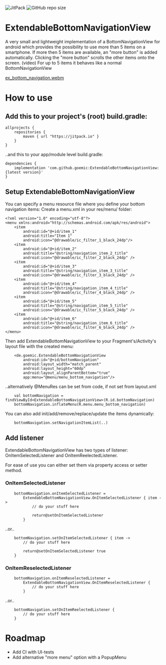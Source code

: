 ![JitPack](https://img.shields.io/jitpack/v/github/goemic/ExtendableBottomNavigationView) ![GitHub repo size](https://img.shields.io/github/repo-size/goemic/ExtendableBottomNavigationView)

# ExtendableBottomNavigationView
A very small and lightweight implementation of a BottomNavigationView for android which provides the possibility to use more than 5 items on a smartphone. 
If more then 5 items are available, an "more button" is added automatically. Clicking the "more button" scrolls the other items onto the screen. (video)
For up to 5 items it behaves like a normal BottomNavigationView

[ex_bottom_navigation.webm](https://user-images.githubusercontent.com/16276869/179368385-4e862ebb-38c3-4ebe-b33b-bad4a36f621e.webm)

# How to use

## Add this to your project's (root) build.gradle:

```
allprojects {
    repositories {
        maven { url "https://jitpack.io" }
    }
}
```

..and this to your app/module level build.gradle:

```
dependencies {
    implementation 'com.github.goemic:ExtendableBottomNavigationView:{latest version}'
}
```

## Setup ExtendableBottomNavigationView
You can specify a menu resource file where you define your bottom navigation items:
Create a menu.xml in your res/menu/ folder:

```
<?xml version="1.0" encoding="utf-8"?>
<menu xmlns:android="http://schemas.android.com/apk/res/android">
    <item
        android:id="@+id/item_1"
        android:title="Item 1"
        android:icon="@drawable/ic_filter_1_black_24dp"/>
    <item
        android:id="@+id/item_2"
        android:title="@string/navigation_item_2_title"
        android:icon="@drawable/ic_filter_2_black_24dp" />
    <item
        android:id="@+id/item_3"
        android:title="@string/navigation_item_3_title"
        android:icon="@drawable/ic_filter_3_black_24dp" />
    <item
        android:id="@+id/item_4"
        android:title="@string/navigation_item_4_title"
        android:icon="@drawable/ic_filter_4_black_24dp" />
    <item
        android:id="@+id/item_5"
        android:title="@string/navigation_item_5_title"
        android:icon="@drawable/ic_filter_5_black_24dp" />
    <item
        android:id="@+id/item_6"
        android:title="@string/navigation_item_6_title"
        android:icon="@drawable/ic_filter_6_black_24dp" />
</menu>
```

Then add ExtendableBottomNavigationView to your Fragment's/Activity's layout file with the created menu:
```
    <de.goemic.ExtendableBottomNavigationView
        android:id="@+id/bottomNavigation"
        android:layout_width="match_parent"
        android:layout_height="60dp"
        android:layout_alignParentBottom="true"
        app:menu="@menu/menu_bottom_navigation"/>        
```

..alternatively @MenuRes can be set from code, if not set from layout.xml
```
    val bottomNavigation = findViewById<ExtendableBottomNavigationView>(R.id.bottomNavigation)
    bottomNavigation.inflateMenu(R.menu.menu_bottom_navigation)
```

You can also add init/add/remove/replace/update the items dynamically:
```
    bottomNavigation.setNavigationItemList(..)
```

## Add listener
ExtendableBottomNavigationView has two types of listener: OnItemSelectedListener and OnItemReelectedListener.

For ease of use you can either set them via property access or setter method.

### OnItemSelectedListener
```
    bottomNavigation.onItemSelectedListener =
        ExtendableBottomNavigationView.OnItemSelectedListener { item ->
            // do your stuff here

            return@setOnItemSelectedListener
        }
```
..or..
```
    bottomNavigation.setOnItemSelectedListener { item ->
        // do your stuff here
        
        return@setOnItemSelectedListener true
    }
```


### OnItemReselectedListener
```
    bottomNavigation.onItemReselectedListener =
        ExtendableBottomNavigationView.OnItemReselectedListener {
            // do your stuff here
        }
```
..or..
```
    bottomNavigation.setOnItemReelectedListener {
        // do your stuff here
    }
```

# Roadmap
- Add CI with UI-tests
- Add alternative "more menu" option with a PopupMenu
